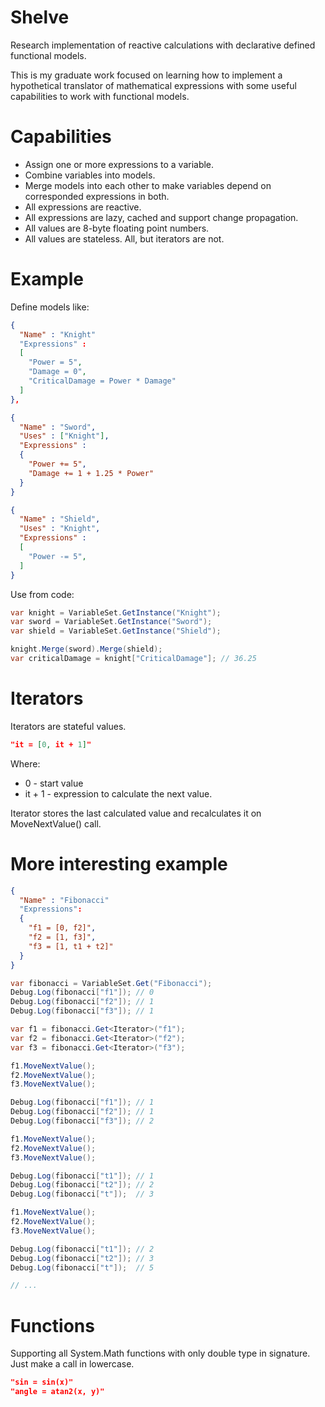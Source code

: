 # Shelve
Research implementation of reactive calculations with declarative defined functional models.

This is my graduate work focused on learning how to implement a hypothetical translator of mathematical expressions with some useful capabilities to work with functional models.

# Capabilities

- Assign one or more expressions to a variable.
- Combine variables into models.
- Merge models into each other to make variables depend on corresponded expressions in both.
- All expressions are reactive.
- All expressions are lazy, cached and support change propagation.
- All values are 8-byte floating point numbers.
- All values are stateless. All, but iterators are not.

# Example

Define models like:

```json
{
  "Name" : "Knight"
  "Expressions" :
  [
    "Power = 5",
    "Damage = 0",
    "CriticalDamage = Power * Damage"
  ]
},

{
  "Name" : "Sword",
  "Uses" : ["Knight"],
  "Expressions" :
  {
    "Power += 5",
    "Damage += 1 + 1.25 * Power"
  }
}

{
  "Name" : "Shield",
  "Uses" : "Knight",
  "Expressions" :
  [
    "Power -= 5",
  ]
}
```
Use from code:

```csharp
var knight = VariableSet.GetInstance("Knight");
var sword = VariableSet.GetInstance("Sword");
var shield = VariableSet.GetInstance("Shield");

knight.Merge(sword).Merge(shield);
var criticalDamage = knight["CriticalDamage"]; // 36.25
```

# Iterators

Iterators are stateful values.
```json
"it = [0, it + 1]"
```
Where:
- 0 - start value
- it + 1 - expression to calculate the next value.

Iterator stores the last calculated value and recalculates it on MoveNextValue() call.

# More interesting example

```json
{
  "Name" : "Fibonacci"
  "Expressions":
  {
    "f1 = [0, f2]",
    "f2 = [1, f3]",
    "f3 = [1, t1 + t2]"
  }
}
```

```csharp
var fibonacci = VariableSet.Get("Fibonacci");
Debug.Log(fibonacci["f1"]); // 0
Debug.Log(fibonacci["f2"]); // 1
Debug.Log(fibonacci["f3"]); // 1

var f1 = fibonacci.Get<Iterator>("f1");
var f2 = fibonacci.Get<Iterator>("f2");
var f3 = fibonacci.Get<Iterator>("f3");

f1.MoveNextValue();
f2.MoveNextValue();
f3.MoveNextValue();

Debug.Log(fibonacci["f1"]); // 1
Debug.Log(fibonacci["f2"]); // 1
Debug.Log(fibonacci["f3"]); // 2

f1.MoveNextValue();
f2.MoveNextValue();
f3.MoveNextValue();

Debug.Log(fibonacci["t1"]); // 1
Debug.Log(fibonacci["t2"]); // 2
Debug.Log(fibonacci["t"]);  // 3

f1.MoveNextValue();
f2.MoveNextValue();
f3.MoveNextValue();

Debug.Log(fibonacci["t1"]); // 2
Debug.Log(fibonacci["t2"]); // 3
Debug.Log(fibonacci["t"]);  // 5

// ...
```

# Functions
Supporting all System.Math functions with only double type in signature. Just make a call in lowercase.
```json
"sin = sin(x)"
"angle = atan2(x, y)"
```
